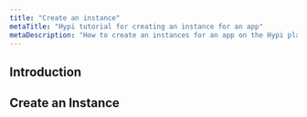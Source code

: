```yaml
---
title: "Create an instance"
metaTitle: "Hypi tutorial for creating an instance for an app"
metaDescription: "How to create an instances for an app on the Hypi platform"
---
```


## Introduction

## Create an Instance

